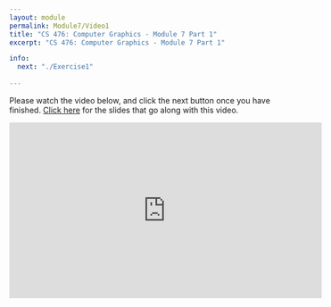 ```yaml
---
layout: module
permalink: Module7/Video1
title: "CS 476: Computer Graphics - Module 7 Part 1"
excerpt: "CS 476: Computer Graphics - Module 7 Part 1"

info:
  next: "./Exercise1"
  
---
```


Please watch the video below, and click the next button once you have finished. <a href = "http://www.ctralie.com/Teaching/CS476_F2020/Lectures/Module7/3DMatrix.pdf">Click here</a> for the slides that go along with this video.

<iframe width="560" height="315" src="https://www.youtube.com/embed/K9uWpbYbDy4" frameborder="0" allow="accelerometer; autoplay; clipboard-write; encrypted-media; gyroscope; picture-in-picture" allowfullscreen></iframe>